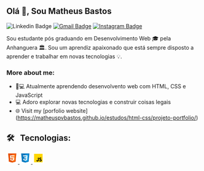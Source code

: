 ## Olá 👋, Sou Matheus Bastos


![Linkedin Badge](https://img.shields.io/badge/LinkedIn-blue?style=flat&logo=linkedin&labelColor=blue&link=https://www.linkedin.com/in/matheusvbastos/) [![Gmail Badge](https://img.shields.io/badge/Gmail-red?style=flat-square&logo=Gmail&logoColor=white&link=mailto:manumanoj0010@gmail.com)](mailto:matheuspvbastos@gmail.com) [![Instagram Badge](https://img.shields.io/badge/-Instagram-E4405F?style=flat&logo=instagram&logoColor=white&link=https://instagram.com/m.a.n.u.m.a.n.o.j/)](https://instagram.com/manumanoj.me) 

Sou estudante pós graduando em Desenvolvimento Web 🎓 pela Anhanguera 🏛. Sou um aprendiz apaixonado que está sempre disposto a aprender e trabalhar em novas tecnologias 💡. 

### More about me:

- 👨💻 Atualmente aprendendo desenvolvento web com HTML, CSS e JavaScript 
- 💻 Adoro explorar novas tecnologias e construir coisas legais
- 🌐 Visit my [porfolio website] (https://matheuspvbastos.github.io/estudos/html-css/projeto-portfolio/)

<h2> 🛠 &nbsp; Tecnologias: </h2>

 <a href="https://www.w3.org/html/" target="_blank"> <img src="images/html.png" alt="html5" width="30" height="30"/> </a> <a href="https://www.w3schools.com/css/" target="_blank"> <img src="images/css.png" alt="css3" width="30" height="30"/> <a href="https://developer.mozilla.org/en-US/docs/Web/JavaScript" target="_blank"> <img src="images/javascript.png" alt="javascript" width="30" height="30"/> </a>
